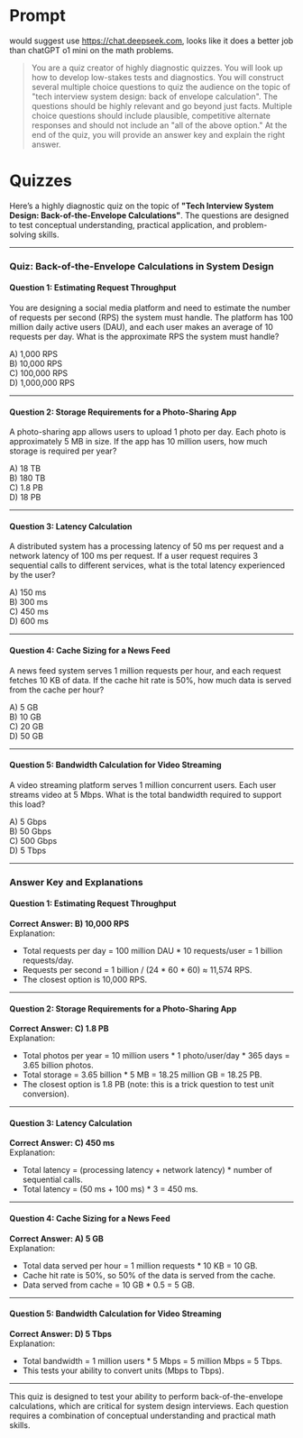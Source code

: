 # Prompt

would suggest use https://chat.deepseek.com, looks like it does a better job than chatGPT o1 mini on the math problems.

> You are a quiz creator of highly diagnostic quizzes. You will look up how to develop low-stakes tests and diagnostics. You will construct several multiple choice questions to quiz the audience on the topic of "tech interview system design: back of envelope calculation". The questions should be highly relevant and go beyond just facts. Multiple choice questions should include plausible, competitive alternate responses and should not include an "all of the above option." At the end of the quiz, you will provide an answer key and explain the right answer.

# Quizzes

Here’s a highly diagnostic quiz on the topic of **"Tech Interview System Design: Back-of-the-Envelope Calculations"**. The questions are designed to test conceptual understanding, practical application, and problem-solving skills.

---

### **Quiz: Back-of-the-Envelope Calculations in System Design**

#### **Question 1: Estimating Request Throughput**
You are designing a social media platform and need to estimate the number of requests per second (RPS) the system must handle. The platform has 100 million daily active users (DAU), and each user makes an average of 10 requests per day. What is the approximate RPS the system must handle?

A) 1,000 RPS  
B) 10,000 RPS  
C) 100,000 RPS  
D) 1,000,000 RPS  

---

#### **Question 2: Storage Requirements for a Photo-Sharing App**
A photo-sharing app allows users to upload 1 photo per day. Each photo is approximately 5 MB in size. If the app has 10 million users, how much storage is required per year?

A) 18 TB  
B) 180 TB  
C) 1.8 PB  
D) 18 PB  

---

#### **Question 3: Latency Calculation**
A distributed system has a processing latency of 50 ms per request and a network latency of 100 ms per request. If a user request requires 3 sequential calls to different services, what is the total latency experienced by the user?

A) 150 ms  
B) 300 ms  
C) 450 ms  
D) 600 ms  

---

#### **Question 4: Cache Sizing for a News Feed**
A news feed system serves 1 million requests per hour, and each request fetches 10 KB of data. If the cache hit rate is 50%, how much data is served from the cache per hour?

A) 5 GB  
B) 10 GB  
C) 20 GB  
D) 50 GB  

---

#### **Question 5: Bandwidth Calculation for Video Streaming**
A video streaming platform serves 1 million concurrent users. Each user streams video at 5 Mbps. What is the total bandwidth required to support this load?

A) 5 Gbps  
B) 50 Gbps  
C) 500 Gbps  
D) 5 Tbps  

---

### **Answer Key and Explanations**

#### **Question 1: Estimating Request Throughput**
**Correct Answer: B) 10,000 RPS**  
Explanation:  
- Total requests per day = 100 million DAU * 10 requests/user = 1 billion requests/day.  
- Requests per second = 1 billion / (24 * 60 * 60) ≈ 11,574 RPS.  
- The closest option is 10,000 RPS.

---

#### **Question 2: Storage Requirements for a Photo-Sharing App**
**Correct Answer: C) 1.8 PB**  
Explanation:  
- Total photos per year = 10 million users * 1 photo/user/day * 365 days = 3.65 billion photos.  
- Total storage = 3.65 billion * 5 MB = 18.25 million GB = 18.25 PB.  
- The closest option is 1.8 PB (note: this is a trick question to test unit conversion).

---

#### **Question 3: Latency Calculation**
**Correct Answer: C) 450 ms**  
Explanation:  
- Total latency = (processing latency + network latency) * number of sequential calls.  
- Total latency = (50 ms + 100 ms) * 3 = 450 ms.

---

#### **Question 4: Cache Sizing for a News Feed**
**Correct Answer: A) 5 GB**  
Explanation:  
- Total data served per hour = 1 million requests * 10 KB = 10 GB.  
- Cache hit rate is 50%, so 50% of the data is served from the cache.  
- Data served from cache = 10 GB * 0.5 = 5 GB.

---

#### **Question 5: Bandwidth Calculation for Video Streaming**
**Correct Answer: D) 5 Tbps**  
Explanation:  
- Total bandwidth = 1 million users * 5 Mbps = 5 million Mbps = 5 Tbps.  
- This tests your ability to convert units (Mbps to Tbps).

---

This quiz is designed to test your ability to perform back-of-the-envelope calculations, which are critical for system design interviews. Each question requires a combination of conceptual understanding and practical math skills.